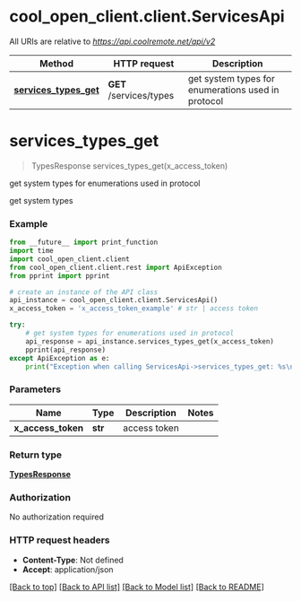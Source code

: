 # cool_open_client.client.ServicesApi

All URIs are relative to *https://api.coolremote.net/api/v2*

Method | HTTP request | Description
------------- | ------------- | -------------
[**services_types_get**](ServicesApi.md#services_types_get) | **GET** /services/types | get system types for enumerations used in protocol

# **services_types_get**
> TypesResponse services_types_get(x_access_token)

get system types for enumerations used in protocol

get system types

### Example
```python
from __future__ import print_function
import time
import cool_open_client.client
from cool_open_client.client.rest import ApiException
from pprint import pprint

# create an instance of the API class
api_instance = cool_open_client.client.ServicesApi()
x_access_token = 'x_access_token_example' # str | access token

try:
    # get system types for enumerations used in protocol
    api_response = api_instance.services_types_get(x_access_token)
    pprint(api_response)
except ApiException as e:
    print("Exception when calling ServicesApi->services_types_get: %s\n" % e)
```

### Parameters

Name | Type | Description  | Notes
------------- | ------------- | ------------- | -------------
 **x_access_token** | **str**| access token | 

### Return type

[**TypesResponse**](TypesResponse.md)

### Authorization

No authorization required

### HTTP request headers

 - **Content-Type**: Not defined
 - **Accept**: application/json

[[Back to top]](#) [[Back to API list]](../README.md#documentation-for-api-endpoints) [[Back to Model list]](../README.md#documentation-for-models) [[Back to README]](../README.md)

